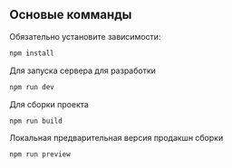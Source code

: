 ## Основые комманды

Обязательно установите зависимости:

```bash
npm install
```

Для запуска сервера для разработки

```bash
npm run dev
```

Для сборки проекта

```bash
npm run build
```

Локальная предварительная версия продакшн сборки

```bash
npm run preview
```
